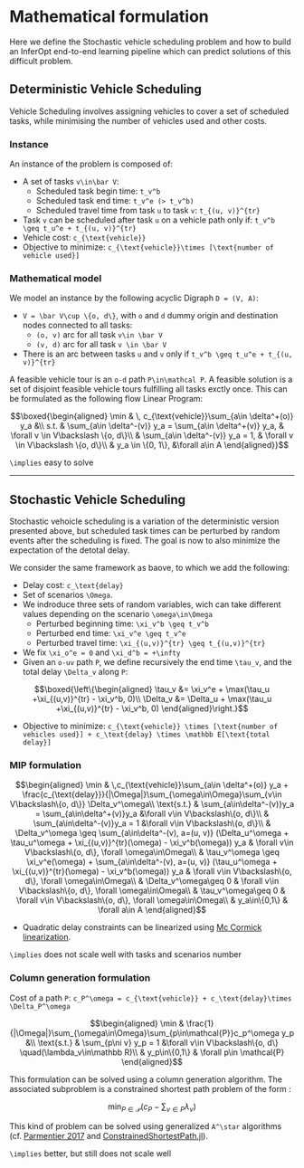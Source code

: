 # Mathematical formulation

Here we define the Stochastic vehicle scheduling problem and how to build an InferOpt end-to-end learning pipeline which can predict solutions of this difficult problem.

## Deterministic Vehicle Scheduling

Vehicle Scheduling involves assigning vehicles to cover a set of scheduled tasks, while minimising the number of vehicles used and other costs.
### Instance
An instance of the problem is composed of:
- A set of tasks ``v\in\bar V``:
    - Scheduled task begin time: ``t_v^b``
    - Scheduled task end time: ``t_v^e (> t_v^b)``
    - Scheduled travel time from task ``u`` to task ``v``: ``t_{(u, v)}^{tr}``
- Task ``v`` can be scheduled after task ``u`` on a vehicle path only if: ``t_v^b \geq t_u^e + t_{(u, v)}^{tr}``
- Vehicle cost: ``c_{\text{vehicle}}``
- Objective to minimize: ``c_{\text{vehicle}}\times [\text{number of vehicle used}]``

### Mathematical model
We model an instance by the following acyclic Digraph ``D = (V, A)``:
- ``V = \bar V\cup \{o, d\}``, with ``o`` and ``d`` dummy origin and destination nodes connected to all tasks:
    - ``(o, v)`` arc for all task ``v\in \bar V``
    - ``(v, d)`` arc for all task ``v \in \bar V``
- There is an arc between tasks ``u`` and ``v`` only if ``t_v^b \geq t_u^e + t_{(u, v)}^{tr}``

A feasible vehicle tour is an ``o-d`` path ``P\in\mathcal P``. A feasible solution is a set of disjoint feasible vehicle tours fulfilling all tasks exctly once. This can be formulated as the following flow Linear Program:
```math
\boxed{\begin{aligned}
\min & \, c_{\text{vehicle}}\sum_{a\in \delta^+(o)} y_a &\\
s.t. & \sum_{a\in \delta^-(v)} y_a = \sum_{a\in \delta^+(v)} y_a, & \forall v \in V\backslash \{o, d\}\\
& \sum_{a\in \delta^-(v)} y_a = 1, & \forall v \in V\backslash \{o, d\}\\
& y_a \in \{0, 1\}, &\forall a\in A
\end{aligned}}
```

``\implies`` easy to solve

---

## Stochastic Vehicle Scheduling

Stochastic vehoicle scheduling is a variation of the deterministic version presented above, but scheduled task times can be perturbed by random events after the scheduling is fixed. The goal is now to also minimize the expectation of the detotal delay.

We consider the same framework as baove, to which we add the following:
- Delay cost: ``c_\text{delay}``
- Set of scenarios ``\Omega``.
- We indroduce three sets of random variables, wich can take different values depending on the scenario ``\omega\in\Omega``
    - Perturbed beginning time: ``\xi_v^b \geq t_v^b``
    - Perturbed end time: ``\xi_v^e \geq t_v^e``
    - Perturbed travel time: ``\xi_{(u,v)}^{tr} \geq t_{(u,v)}^{tr}``
- We fix ``\xi_o^e = 0`` and ``\xi_d^b = +\infty``
- Given an ``o-uv`` path ``P``, we define recursively the end time ``\tau_v``, and the total delay ``\Delta_v`` along ``P``:
```math
\boxed{\left\{\begin{aligned}
\tau_v &= \xi_v^e + \max(\tau_u +\xi_{(u,v)}^{tr} - \xi_v^b, 0)\\
\Delta_v &= \Delta_u + \max(\tau_u +\xi_{(u,v)}^{tr} - \xi_v^b, 0)
\end{aligned}\right.}
```

- Objective to minimize: ``c_{\text{vehicle}} \times [\text{number of vehicles used}] + c_\text{delay} \times \mathbb E[\text{total delay}]``

### MIP formulation
```math
\begin{aligned}
\min & \,c_{\text{vehicle}}\sum_{a\in \delta^+(o)} y_a + \frac{c_{\text{delay}}}{|\Omega|}\sum_{\omega\in\Omega}\sum_{v\in V\backslash\{o, d\}} \Delta_v^\omega\\
\text{s.t.} & \sum_{a\in\delta^-(v)}y_a = \sum_{a\in\delta^+(v)}y_a &\forall v\in V\backslash\{o, d\}\\
& \sum_{a\in\delta^-(v)}y_a = 1 &\forall v\in V\backslash\{o, d\}\\
& \Delta_v^\omega \geq \sum_{a\in\delta^-(v), a=(u, v)} (\Delta_u^\omega + \tau_u^\omega + \xi_{(u,v)}^{tr}(\omega) - \xi_v^b(\omega)) y_a & \forall v\in V\backslash\{o, d\}, \forall \omega\in\Omega\\
& \tau_v^\omega \geq \xi_v^e(\omega) + \sum_{a\in\delta^-(v), a=(u, v)} (\tau_u^\omega + \xi_{(u,v)}^{tr}(\omega) - \xi_v^b(\omega)) y_a & \forall v\in V\backslash\{o, d\}, \forall \omega\in\Omega\\
& \Delta_v^\omega\geq 0 & \forall v\in V\backslash\{o, d\}, \forall \omega\in\Omega\\
& \tau_v^\omega\geq 0 & \forall v\in V\backslash\{o, d\}, \forall \omega\in\Omega\\
& y_a\in\{0,1\} & \forall a\in A
\end{aligned}
```
- Quadratic delay constraints can be linearized using [Mc Cormick linearization](https://optimization.mccormick.northwestern.edu/index.php/McCormick_envelopes).

``\implies`` does not scale well with tasks and scenarios number

### Column generation formulation

Cost of a path ``P``: ``c_P^\omega = c_{\text{vehicle}} + c_\text{delay}\times \Delta_P^\omega``

```math
\begin{aligned}
\min & \frac{1}{|\Omega|}\sum_{\omega\in\Omega}\sum_{p\in\mathcal{P}}c_p^\omega y_p &\\
\text{s.t.} & \sum_{p\ni v} y_p = 1 &\forall v\in V\backslash\{o, d\} \quad(\lambda_v\in\mathbb R)\\
& y_p\in\{0,1\} & \forall p\in \mathcal{P}
\end{aligned}
```

This formulation can be solved using a column generation algorithm. The associated subproblem is a constrained shortest path problem of the form :
```math
\min_{P\in\mathcal P} (c_P  - \sum_{v\in P}\lambda_v)
```

This kind of problem can be solved using generalized ``A^\star`` algorithms (cf. [Parmentier 2017](https://arxiv.org/abs/1504.07880) and [ConstrainedShortestPath.jl](https://github.com/BatyLeo/ConstrainedShortestPaths.jl)).

``\implies`` better, but still does not scale well

